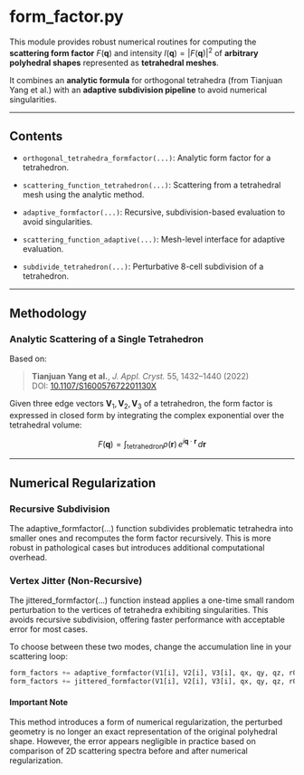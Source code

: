 # form_factor.py

This module provides robust numerical routines for computing the **scattering form factor** $F(\mathbf{q})$ and intensity $I(\mathbf{q}) = |F(\mathbf{q})|^2$ of **arbitrary polyhedral shapes** represented as **tetrahedral meshes**.

It combines an **analytic formula** for orthogonal tetrahedra (from Tianjuan Yang et al.) with an **adaptive subdivision pipeline** to avoid numerical singularities.

---

## Contents

- `orthogonal_tetrahedra_formfactor(...)`: Analytic form factor for a tetrahedron.
- `scattering_function_tetrahedron(...)`: Scattering from a tetrahedral mesh using the analytic method.

- `adaptive_formfactor(...)`: Recursive, subdivision-based evaluation to avoid singularities.
- `scattering_function_adaptive(...)`: Mesh-level interface for adaptive evaluation.
- `subdivide_tetrahedron(...)`: Perturbative 8-cell subdivision of a tetrahedron.

---

## Methodology

### Analytic Scattering of a Single Tetrahedron

Based on:
> **Tianjuan Yang et al.**, *J. Appl. Cryst.* 55, 1432–1440 (2022)  
> DOI: [10.1107/S160057672201130X](https://doi.org/10.1107/S160057672201130X)

Given three edge vectors $\mathbf{V}_1, \mathbf{V}_2, \mathbf{V}_3$ of a tetrahedron, the form factor is expressed in closed form by integrating the complex exponential over the tetrahedral volume:

$$
F(\mathbf{q}) = \int_{\text{tetrahedron}} \rho(\mathbf{r}) \, e^{i \mathbf{q} \cdot \mathbf{r}} \, d\mathbf{r}
$$

---

## Numerical Regularization

### Recursive Subdivision
The adaptive_formfactor(...) function subdivides problematic tetrahedra into smaller ones and recomputes the form factor recursively. This is more robust in pathological cases but introduces additional computational overhead.

### Vertex Jitter (Non-Recursive)
The jittered_formfactor(...) function instead applies a one-time small random perturbation to the vertices of tetrahedra exhibiting singularities. This avoids recursive subdivision, offering faster performance with acceptable error for most cases.

To choose between these two modes, change the accumulation line in your scattering loop:
```python
form_factors += adaptive_formfactor(V1[i], V2[i], V3[i], qx, qy, qz, r0[i], DENSITY, det_T)
form_factors += jittered_formfactor(V1[i], V2[i], V3[i], qx, qy, qz, r0[i], DENSITY, det_T)
```

#### Important Note
This method introduces a form of numerical regularization, the perturbed geometry is no longer an exact representation of the original polyhedral shape. However, the error appears negligible in practice based on comparison of 2D scattering spectra before and after numerical regularization.
